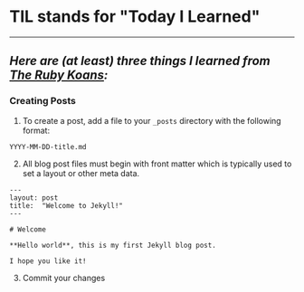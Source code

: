 # TIL stands for "Today I Learned"
---
## _Here are (at least) three things I learned from [The Ruby Koans](http://rubykoans.com/):_

### Creating Posts
1. To create a post, add a file to your `_posts` directory with the following format:
```
YYYY-MM-DD-title.md
```
2. All blog post files must begin with front matter which is typically used to set a layout or other meta data. 

```
---
layout: post
title:  "Welcome to Jekyll!"
---

# Welcome

**Hello world**, this is my first Jekyll blog post.

I hope you like it!
```
3. Commit your changes



